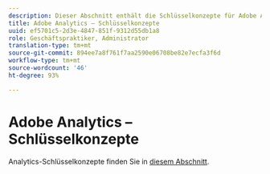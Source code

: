 ```yaml
---
description: Dieser Abschnitt enthält die Schlüsselkonzepte für Adobe Analytics, eine kurze Beschreibung des Konzepts sowie einen spezifischen Link zur Dokumentation mit weiteren Details zum Thema.
title: Adobe Analytics – Schlüsselkonzepte
uuid: ef5701c5-2d3e-4847-851f-9312d55db1a8
role: Geschäftspraktiker, Administrator
translation-type: tm+mt
source-git-commit: 894ee7a8f761f7aa2590e06708be82e7ecfa3f6d
workflow-type: tm+mt
source-wordcount: '46'
ht-degree: 93%

---
```



# Adobe Analytics – Schlüsselkonzepte

Analytics-Schlüsselkonzepte finden Sie in [diesem Abschnitt](/help/landing/an-key-concepts.md).
